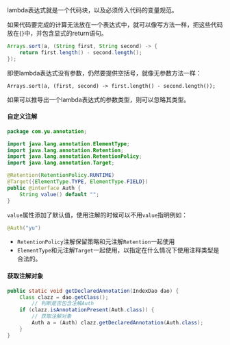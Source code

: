 lambda表达式就是一个代码块，以及必须传入代码的变量规范。

如果代码要完成的计算无法放在一个表达式中，就可以像写方法一样，把这些代码放在{}中，并包含显式的return语句。

```java
Arrays.sort(a, (String first, String second) -> {
    return first.length() - second.length();
});
```

即使lambda表达式没有参数，仍然要提供空括号，就像无参数方法一样：

```
Arrays.sort(a, (first, second) -> first.length() - second.length());
```

如果可以推导出一个lambda表达式的参数类型，则可以忽略其类型。

#### 自定义注解

```java
package com.yu.annotation;

import java.lang.annotation.ElementType;
import java.lang.annotation.Retention;
import java.lang.annotation.RetentionPolicy;
import java.lang.annotation.Target;

@Retention(RetentionPolicy.RUNTIME)
@Target({ElementType.TYPE, ElementType.FIELD})
public @interface Auth {
    String value() default "";
}

```

`value`属性添加了默认值，使用注解的时候可以不用`value`指明例如：

```java
@Auth("yu")
```

- `RetentionPolicy`注解保留策略和元注解`Retention`一起使用
- `ElementType`和元注解`Target`一起使用，以指定在什么情况下使用注释类型是合法的。

#### 获取注解对象

```java
public static void getDeclaredAnnotation(IndexDao dao) {
    Class clazz = dao.getClass();
		// 判断是否包含注解Auth
    if (clazz.isAnnotationPresent(Auth.class)) {
      	// 获取注解对象
        Auth a = (Auth) clazz.getDeclaredAnnotation(Auth.class);
    }
}
```